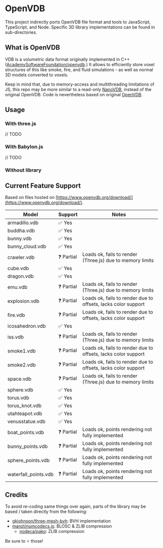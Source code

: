 # OpenVDB

This project indirectly ports OpenVDB file format and tools to JavaScript, TypeScript, and Node.
Specific 3D library implementations can be found in sub-directories.

## What is OpenVDB

VDB is a volumetric data format originally implemented in C++ ([AcademySoftwareFoundation/openvdb](https://github.com/AcademySoftwareFoundation/openvdb).) It allows to efficiently store voxel structures of this like smoke, fire, and fluid simulations - as well as normal 3D models converted to voxels.

Keep in mind that, due to memory-access and multithreading limitations of JS, this repo may be more similar to a read-only [NanoVDB](https://github.com/AcademySoftwareFoundation/openvdb/tree/master/nanovdb/nanovdb), instead of the original OpenVDB. Code is nevertheless based on original [OpenVDB](https://github.com/AcademySoftwareFoundation/openvdb/tree/master/openvdb/openvdb).

## Usage

### With three.js

// TODO

### With Babylon.js

// TODO

### Without library

## Current Feature Support

Based on files hosted on [https://www.openvdb.org/download/](https://www.openvdb.org/download/).
  
| Model | Support | Notes |
| - | - | - |
| armadillo.vdb | ✅ Yes  | |
| buddha.vdb | ✅ Yes | |
| bunny.vdb | ✅ Yes | |
| bunny_cloud.vdb | ✅ Yes | |
| crawler.vdb | ❓ Partial | Loads ok, fails to render (Three.js) due to memory limits |
| cube.vdb | ✅ Yes | |
| dragon.vdb | ✅ Yes | |
| emu.vdb | ❓ Partial | Loads ok, fails to render (Three.js) due to memory limits |
| explosion.vdb | ❓ Partial | Loads ok, fails to render due to offsets, lacks color support |
| fire.vdb | ❓ Partial | Loads ok, fails to render due to offsets, lacks color support |
| icosahedron.vdb | ✅ Yes | |
| iss.vdb | ❓ Partial | Loads ok, fails to render (Three.js) due to memory limits |
| smoke1.vdb | ❓ Partial | Loads ok, fails to render due to offsets, lacks color support |
| smoke2.vdb | ❓ Partial | Loads ok, fails to render due to offsets, lacks color support |
| space.vdb | ❓ Partial | Loads ok, fails to render (Three.js) due to memory limits |
| sphere.vdb | ✅ Yes | |
| torus.vdb | ✅ Yes | |
| torus_knot.vdb | ✅ Yes | |
| utahteapot.vdb | ✅ Yes | |
| venusstatue.vdb | ✅ Yes | |
| boat_points.vdb | ❓ Partial | Loads ok, points rendering not fully implemented |
| bunny_points.vdb | ❓ Partial | Loads ok, points rendering not fully implemented |
| sphere_points.vdb | ❓ Partial | Loads ok, points rendering not fully implemented |
| waterfall_points.vdb | ❓ Partial | Loads ok, points rendering not fully implemented |

## Credits

To avoid re-coding same things over again, parts of the library may be based / taken directly from the following:

* [gkjohnson/three-mesh-bvh](https://github.com/gkjohnson/three-mesh-bvh): BVH implementation
* [manzt/numcodecs.js](https://github.com/manzt/numcodecs.js/): BLOSC & ZLIB compression
  * [nodeca/pako](https://github.com/issues): ZLIB compression

Be sure to ⭐️ those!
